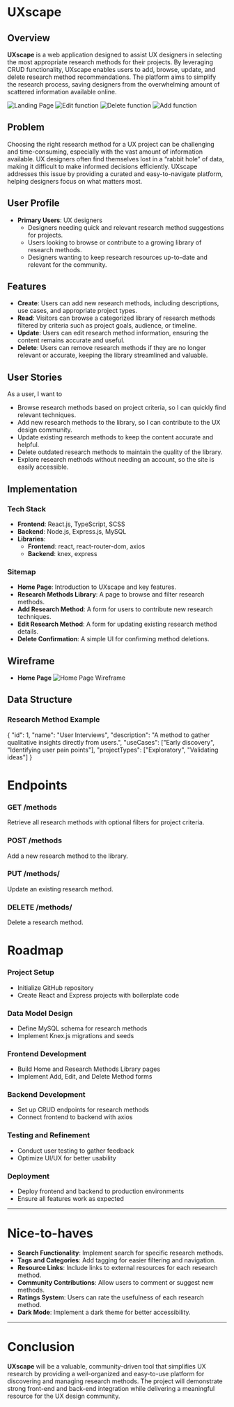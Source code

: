 # UXscape

## Overview

**UXscape** is a web application designed to assist UX designers in selecting the most appropriate research methods for their projects. By leveraging CRUD functionality, UXscape enables users to add, browse, update, and delete research method recommendations. The platform aims to simplify the research process, saving designers from the overwhelming amount of scattered information available online.

![Landing Page](/src/assets/uxscape.jpg)
![Edit function](/src/assets/edit_function.png)
![Delete function](/src/assets/delete_function.png)
![Add function](/src/assets/add_function.png)


## Problem

Choosing the right research method for a UX project can be challenging and time-consuming, especially with the vast amount of information available. UX designers often find themselves lost in a “rabbit hole” of data, making it difficult to make informed decisions efficiently. UXscape addresses this issue by providing a curated and easy-to-navigate platform, helping designers focus on what matters most.

## User Profile

- **Primary Users**: UX designers
  - Designers needing quick and relevant research method suggestions for projects.
  - Users looking to browse or contribute to a growing library of research methods.
  - Designers wanting to keep research resources up-to-date and relevant for the community.

## Features

- **Create**: Users can add new research methods, including descriptions, use cases, and appropriate project types.
- **Read**: Visitors can browse a categorized library of research methods filtered by criteria such as project goals, audience, or timeline.
- **Update**: Users can edit research method information, ensuring the content remains accurate and useful.
- **Delete**: Users can remove research methods if they are no longer relevant or accurate, keeping the library streamlined and valuable.

## User Stories

As a user, I want to
-  Browse research methods based on project criteria, so I can quickly find relevant techniques.
-  Add new research methods to the library, so I can contribute to the UX design community.
-  Update existing research methods to keep the content accurate and helpful.
-  Delete outdated research methods to maintain the quality of the library.
-  Explore research methods without needing an account, so the site is easily accessible.

## Implementation

### Tech Stack

- **Frontend**: React.js, TypeScript, SCSS
- **Backend**: Node.js, Express.js, MySQL
- **Libraries**:
  - **Frontend**: react, react-router-dom, axios
  - **Backend**: knex, express


### Sitemap

- **Home Page**: Introduction to UXscape and key features.
- **Research Methods Library**: A page to browse and filter research methods.
- **Add Research Method**: A form for users to contribute new research techniques.
- **Edit Research Method**: A form for updating existing research method details.
- **Delete Confirmation**: A simple UI for confirming method deletions.

## Wireframe

- **Home Page**
![Home Page Wireframe](/src/assets/home.png)

## Data Structure

### Research Method Example
{
  "id": 1,
  "name": "User Interviews",
  "description": "A method to gather qualitative insights directly from users.",
  "useCases": ["Early discovery", "Identifying user pain points"],
  "projectTypes": ["Exploratory", "Validating ideas"]
}

# Endpoints

### GET /methods
Retrieve all research methods with optional filters for project criteria.

### POST /methods
Add a new research method to the library.

### PUT /methods/
Update an existing research method.

### DELETE /methods/
Delete a research method.


# Roadmap

### Project Setup
- Initialize GitHub repository
- Create React and Express projects with boilerplate code

### Data Model Design
- Define MySQL schema for research methods
- Implement Knex.js migrations and seeds

### Frontend Development
- Build Home and Research Methods Library pages
- Implement Add, Edit, and Delete Method forms

### Backend Development
- Set up CRUD endpoints for research methods
- Connect frontend to backend with axios

### Testing and Refinement
- Conduct user testing to gather feedback
- Optimize UI/UX for better usability

### Deployment
- Deploy frontend and backend to production environments
- Ensure all features work as expected

---

# Nice-to-haves
- **Search Functionality**: Implement search for specific research methods.
- **Tags and Categories**: Add tagging for easier filtering and navigation.
- **Resource Links**: Include links to external resources for each research method.
- **Community Contributions**: Allow users to comment or suggest new methods.
- **Ratings System**: Users can rate the usefulness of each research method.
- **Dark Mode**: Implement a dark theme for better accessibility.

---

# Conclusion
**UXscape** will be a valuable, community-driven tool that simplifies UX research by providing a well-organized and easy-to-use platform for discovering and managing research methods. The project will demonstrate strong front-end and back-end integration while delivering a meaningful resource for the UX design community.
